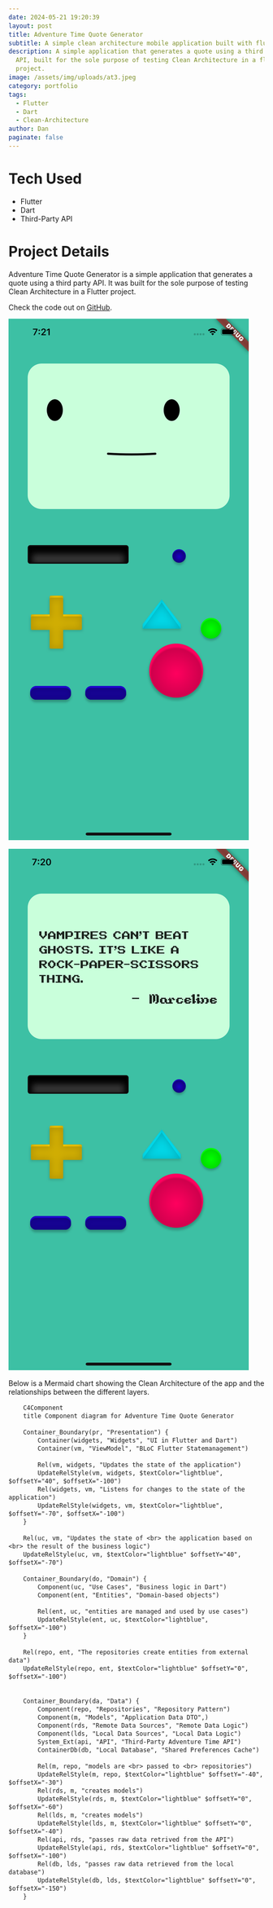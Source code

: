 ```yaml
---
date: 2024-05-21 19:20:39
layout: post
title: Adventure Time Quote Generator
subtitle: A simple clean architecture mobile application built with flutter
description: A simple application that generates a quote using a third party
  API, built for the sole purpose of testing Clean Architecture in a flutter
  project.
image: /assets/img/uploads/at3.jpeg
category: portfolio
tags:
  - Flutter
  - Dart
  - Clean-Architecture
author: Dan
paginate: false
---
```

# Tech Used

* Flutter
* Dart
* Third-Party API

# Project Details

A﻿dventure Time Quote Generator is a simple application that generates a quote using a third party API.
I﻿t was built for the sole purpose of testing Clean Architecture in a Flutter project.

C﻿heck the code out on [GitHub](https://github.com/DanArcherOnline/Adventure_Time_Quote_Generator).

![Application in initial state](/assets/img/uploads/at1.png "Application in initial state")

![Application in quote generated state](/assets/img/uploads/at2.png "Application in quote generated state")



B﻿elow is a Mermaid chart showing the Clean Architecture of the app and the relationships between the different layers.

```mermaid
    C4Component
    title Component diagram for Adventure Time Quote Generator

    Container_Boundary(pr, "Presentation") {
        Container(widgets, "Widgets", "UI in Flutter and Dart")
        Container(vm, "ViewModel", "BLoC Flutter Statemanagement")

        Rel(vm, widgets, "Updates the state of the application")
        UpdateRelStyle(vm, widgets, $textColor="lightblue", $offsetY="40", $offsetX="-100")
        Rel(widgets, vm, "Listens for changes to the state of the application")
        UpdateRelStyle(widgets, vm, $textColor="lightblue", $offsetY="-70", $offsetX="-100")
    }

    Rel(uc, vm, "Updates the state of <br> the application based on <br> the result of the business logic")
    UpdateRelStyle(uc, vm, $textColor="lightblue" $offsetY="40", $offsetX="-70")

    Container_Boundary(do, "Domain") {
        Component(uc, "Use Cases", "Business logic in Dart")
        Component(ent, "Entities", "Domain-based objects")

        Rel(ent, uc, "entities are managed and used by use cases")
        UpdateRelStyle(ent, uc, $textColor="lightblue", $offsetX="-100")
    }

    Rel(repo, ent, "The repositories create entities from external data")
    UpdateRelStyle(repo, ent, $textColor="lightblue" $offsetY="0", $offsetX="-100")
    
    
    Container_Boundary(da, "Data") {
        Component(repo, "Repositories", "Repository Pattern")
        Component(m, "Models", "Application Data DTO",)
        Component(rds, "Remote Data Sources", "Remote Data Logic")
        Component(lds, "Local Data Sources", "Local Data Logic")
        System_Ext(api, "API", "Third-Party Adventure Time API")
        ContainerDb(db, "Local Database", "Shared Preferences Cache")

        Rel(m, repo, "models are <br> passed to <br> repositories")
        UpdateRelStyle(m, repo, $textColor="lightblue" $offsetY="-40", $offsetX="-30")
        Rel(rds, m, "creates models")
        UpdateRelStyle(rds, m, $textColor="lightblue" $offsetY="0", $offsetX="-60")
        Rel(lds, m, "creates models")
        UpdateRelStyle(lds, m, $textColor="lightblue" $offsetY="0", $offsetX="-40")
        Rel(api, rds, "passes raw data retrived from the API")
        UpdateRelStyle(api, rds, $textColor="lightblue" $offsetY="0", $offsetX="-100")
        Rel(db, lds, "passes raw data retrieved from the local database")
        UpdateRelStyle(db, lds, $textColor="lightblue" $offsetY="0", $offsetX="-150")
    }
```